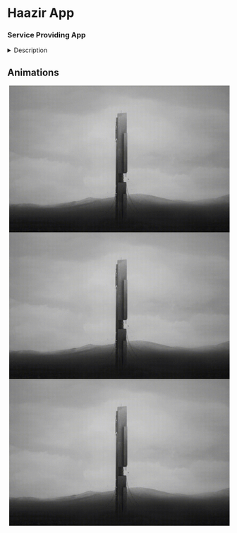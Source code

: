 
# Haazir App

### Service Providing App



<details>
    <summary>Description</summary>
    <p>Epcot is a theme park at Walt Disney World Resort featuring exciting attractions, international pavilions, award-winning fireworks and seasonal special events.</p>
</details>

## Animations

<img src="markdownData/animation/intro.gif" width="500" align="right" style="adding-bottom: 20px;" alt="intro"/> <!--Intro animation-->

<img src="markdownData/animation/intro.gif" width="500" align="right" style="adding-bottom: 20px;" alt="Kitten"/> <!--signup/register animation-->

<img src="markdownData/animation/intro.gif" width="500" align="right" style="adding-bottom: 20px;" alt="Kitten"/> <!--menu slider animation-->

